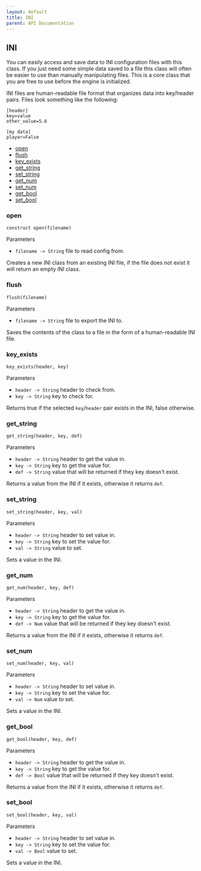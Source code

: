 ```yaml
---
layout: default
title: INI
parent: API Documentation
---
```


## INI 
You can easily access and save data to INI configuration files with this class.
If you just need some simple data saved to a file this class will often be easier
to use than manually manipulating files. This is a core class that you are free 
to use before the engine is initialized.

INI files are human-readable file format that organizes data into key/header pairs.
Files look something like the following:

    [header]
    key=value
    other_value=5.6
    
    [my data]
    player=False

+ [open](#open)
+ [flush](#flush)
+ [key_exists](#key_exists)
+ [get_string](#get_string)
+ [set_string](#set_string)
+ [get_num](#get_num)
+ [set_num](#set_num)
+ [get_bool](#get_bool)
+ [set_bool](#set_bool)

### open
`construct open(filename)`

Parameters
 + `filename -> String` file to read config from.
 
Creates a new INI class from an existing INI file, if the file does not exist it
will return an empty INI class.

### flush
`flush(filename)`

Parameters
 + `filename -> String` file to export the INI to.

Saves the contents of the class to a file in the form of a human-readable INI file.

### key_exists
`key_exists(header, key)`

Parameters
 + `header -> String` header to check from.
 + `key -> String` key to check for.

Returns true if the selected `key`/`header` pair exists in the INI, false otherwise.

### get_string
`get_string(header, key, def)`

Parameters
 + `header -> String` header to get the value in.
 + `key -> String` key to get the value for.
 + `def -> String` value that will be returned if they key doesn't exist.
 
Returns a value from the INI if it exists, otherwise it returns `def`.

### set_string
`set_string(header, key, val)`

Parameters
 + `header -> String` header to set value in.
 + `key -> String` key to set the value for.
 + `val -> String` value to set.
 
Sets a value in the INI.

### get_num
`get_num(header, key, def)`

Parameters
 + `header -> String` header to get the value in.
 + `key -> String` key to get the value for.
 + `def -> Num` value that will be returned if they key doesn't exist.
 
Returns a value from the INI if it exists, otherwise it returns `def`.

### set_num
`set_num(header, key, val)`

Parameters
 + `header -> String` header to set value in.
 + `key -> String` key to set the value for.
 + `val -> Num` value to set.
 
Sets a value in the INI.

### get_bool
`get_bool(header, key, def)`

Parameters
 + `header -> String` header to get the value in.
 + `key -> String` key to get the value for.
 + `def -> Bool` value that will be returned if they key doesn't exist.
 
Returns a value from the INI if it exists, otherwise it returns `def`.

### set_bool
`set_bool(header, key, val)`

Parameters
 + `header -> String` header to set value in.
 + `key -> String` key to set the value for.
 + `val -> Bool` value to set.
 
Sets a value in the INI.

